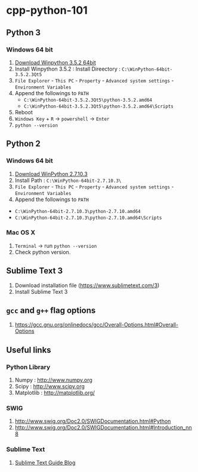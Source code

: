 # cpp-python-101

## Python 3
### Windows 64 bit
1. [Download Winpython 3.5.2 64bit](https://sourceforge.net/projects/winpython/files/WinPython_3.5/3.5.2.3/WinPython-64bit-3.5.2.3Qt5.exe/download)
1. Install Winpython 3.5.2 : Install Direectory : `C:\WinPython-64bit-3.5.2.3Qt5`
1. `File Explorer` - `This PC` - `Property` - `Advanced system settings` - `Environment Variables`
1. Append the followings to `PATH`
    - `C:\WinPython-64bit-3.5.2.3Qt5\python-3.5.2.amd64`
    - `C:\WinPython-64bit-3.5.2.3Qt5\python-3.5.2.amd64\Scripts`
1. Reboot
1. `Windows Key` + `R` -> `powershell` -> `Enter`
1. `python --version`
  
## Python 2
### Windows 64 bit
1. [Download WinPython 2.7.10.3](https://sourceforge.net/projects/winpython/files/WinPython_2.7/2.7.10.3/WinPython-64bit-2.7.10.3.exe/download)
1. Install Path : `C:\WinPython-64bit-2.7.10.3\`
1. `File Explorer` - `This PC` - `Property` - `Advanced system settings` - `Environment Variables`
1. Append the followings to `PATH`
  - `C:\WinPython-64bit-2.7.10.3\python-2.7.10.amd64`
  - `C:\WinPython-64bit-2.7.10.3\python-2.7.10.amd64\Scripts`

### Mac OS X
1. `Terminal` -> run `python --version`
1. Check python version.

## Sublime Text 3
1. Download installation file (https://www.sublimetext.com/3)
1. Install Sublime Text 3

## `gcc` and `g++` flag options
1. https://gcc.gnu.org/onlinedocs/gcc/Overall-Options.html#Overall-Options

## Useful links
### Python Library
1. Numpy : http://www.numpy.org
1. Scipy : http://www.scipy.org
1. Matplotlib : http://matplotlib.org/

### SWIG
1. http://www.swig.org/Doc2.0/SWIGDocumentation.html#Python
1. http://www.swig.org/Doc2.0/SWIGDocumentation.html#Introduction_nn8

### Sublime Text
1. [Sublime Text Guide Blog](https://scotch.io/bar-talk/the-complete-visual-guide-to-sublime-text-3-getting-started-and-keyboard-shortcuts)

